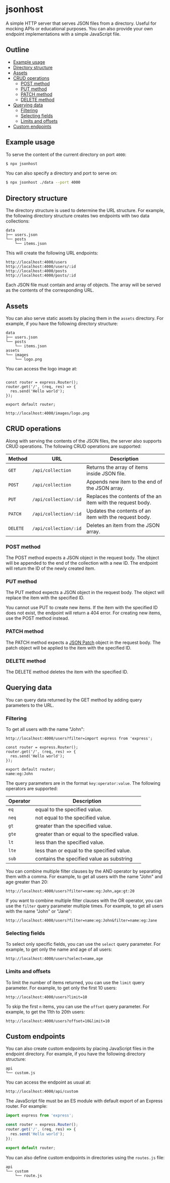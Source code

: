 # jsonhost

A simple HTTP server that serves JSON files from a directory. Useful for mocking APIs or educational purposes. You can also provide your own endpoint implementations with a simple JavaScript file.

## Outline

- [Example usage](#example-usage)
- [Directory structure](#directory-structure)
- [Assets](#assets)
- [CRUD operations](#crud-operations)
  - [POST method](#post-method)
  - [PUT method](#put-method)
  - [PATCH method](#patch-method)
  - [DELETE method](#delete-method)
- [Querying data](#querying-data)
  - [Filtering](#filtering)
  - [Selecting fields](#selecting-fields)
  - [Limits and offsets](#limits-and-offsets)
- [Custom endpoints](#custom-endpoints)

## Example usage

To serve the content of the current directory on port `4000`:

```bash
$ npx jsonhost
```

You can also specify a directory and port to serve on:

```bash
$ npx jsonhost ./data --port 4000
```

## Directory structure

The directory structure is used to determine the URL structure. For example, the following directory structure creates two endpoints with two data collections:

```
data
├── users.json
└── posts
    └── items.json
```

This will create the following URL endpoints:

```
http://localhost:4000/users
http://localhost:4000/users/:id
http://localhost:4000/posts
http://localhost:4000/posts/:id
```

Each JSON file must contain and array of objects. The array will be served as the contents of the corresponding URL.

## Assets

You can also serve static assets by placing them in the `assets` directory. For example, if you have the following directory structure:

```
data
├── users.json
└── posts
    └── items.json
assets
└── images
    └── logo.png
```

You can access the logo image at:

```import express from 'express';

const router = express.Router();
router.get('/', (req, res) => {
  res.send('Hello world');
});

export default router;

http://localhost:4000/images/logo.png
```

## CRUD operations

Along with serving the contents of the JSON files, the server also supports CRUD operations. The following CRUD operations are supported:

| Method   | URL                   | Description                                                 |
| -------- | --------------------- | ----------------------------------------------------------- |
| `GET`    | `/api/collection`     | Returns the array of items inside JSON file.                |
| `POST`   | `/api/collection`     | Appends new item to the end of the JSON array.              |
| `PUT`    | `/api/collection/:id` | Replaces the contents of the an item with the request body. |
| `PATCH`  | `/api/collection/:id` | Updates the contents of an item with the request body.      |
| `DELETE` | `/api/collection/:id` | Deletes an item from the JSON array.                        |

### POST method

The POST method expects a JSON object in the request body. The object will be appended to the end of the collection with a new ID. The endpoint will return the ID of the newly created item.

### PUT method

The PUT method expects a JSON object in the request body. The object will replace the item with the specified ID. 

You cannot use PUT to create new items. If the item with the specified ID does not exist, the endpoint will return a 404 error. For creating new items, use the POST method instead.

### PATCH method

The PATCH method expects a [JSON Patch](https://jsonpatch.com/) object in the request body. The patch object will be applied to the item with the specified ID.

### DELETE method

The DELETE method deletes the item with the specified ID.

## Querying data

You can query data returned by the GET method by adding query parameters to the URL. 

### Filtering

To get all users with the name "John":

```
http://localhost:4000/users?filter=import express from 'express';

const router = express.Router();
router.get('/', (req, res) => {
  res.send('Hello world');
});

export default router;
name:eg:John
```

The query parameters are in the format `key:operator:value`. The following operators are supported:

| Operator | Description                                   |
| -------- | --------------------------------------------  |
| `eq`     | equal to the specified value.                 |
| `neq`    | not equal to the specified value.             |
| `gt`     | greater than the specified value.             |
| `gte`    | greater than or equal to the specified value. |
| `lt`     | less than the specified value.                |
| `lte`    | less than or equal to the specified value.    |
| `sub`    | contains the specified value as substring     |

You can combine multiple filter clauses by the AND operator by separating them with a comma. For example, to get all users with the name "John" and age greater than 20:

```
http://localhost:4000/users?filter=name:eg:John,age:gt:20
```

If you want to combine multiple filter clauses with the OR operator, you can use the `filter` query parameter multiple times. For example, to get all users with the name "John" or "Jane":

```
http://localhost:4000/users?filter=name:eg:John&filter=name:eg:Jane
```

### Selecting fields

To select only specific fields, you can use the `select` query parameter. For example, to get only the name and age of all users:

```
http://localhost:4000/users?select=name,age
```

### Limits and offsets

To limit the number of items returned, you can use the `limit` query parameter. For example, to get only the first 10 users:

```
http://localhost:4000/users?limit=10
```

To skip the first `n` items, you can use the `offset` query parameter. For example, to get the 11th to 20th users:

```
http://localhost:4000/users?offset=10&limit=10
```

## Custom endpoints

You can also create custom endpoints by placing JavaScript files in the endpoint directory. For example, if you have the following directory structure:

```
api
└── custom.js
```

You can access the endpoint as usual at:

```
http://localhost:4000/api/custom
```

The JavaScript file must be an ES module with default export of an Express router. For example:
 
```js
import express from 'express';

const router = express.Router();
router.get('/', (req, res) => {
  res.send('Hello world');
});

export default router;
```

You can also define custom endpoints in directories using the `routes.js` file:

```
api
└── custom
    └── route.js
```
